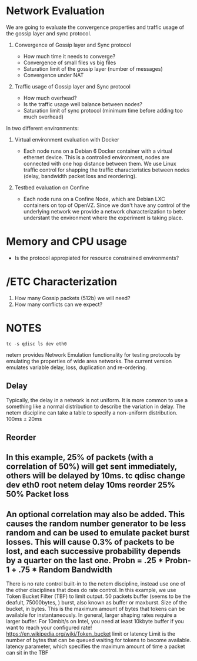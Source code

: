 Network Evaluation
=================
We are going to evaluate the convergence properties and traffic usage of the gossip layer and sync protocol.

1. Convergence of Gossip layer and Sync protocol
    * How much time it needs to converge?
    * Convergence of small files vs big files
    * Saturation limit of the gossip layer (number of messages)
    * Convergence under NAT


2. Traffic usage of Gossip layer and Sync protocol
    * How much overhead?
    * Is the traffic usage well balance between nodes?
    * Saturation limit of sync protocol (minimum time before adding too much overhead)


In two different environments:

1. Virtual environment evaluation with Docker
    * Each node runs on a Debian 6 Docker container with a virtual ethernet device. This is a controlled environment, nodes are connected with one hop distance between them. We use Linux traffic control for shapping the traffic characteristics between nodes (delay, bandwidth packet loss and reordering).

2. Testbed evaluation on Confine
    * Each node runs on a Confine Node, which are Debian LXC containers on top of OpenVZ. Since we don't have any control of the underlying network we provide a network characterization to beter understant the environment where the experiment is taking place.



Memory and CPU usage
====================
* Is the protocol appropiated for resource constrained environments?



/ETC Characterization
=====================
1. How many Gossip packets (512b) we will need?
2. How many conflicts can we expect?




NOTES
=====

    tc -s qdisc ls dev eth0

netem provides Network Emulation functionality for testing protocols by emulating the properties of wide area networks. The current version emulates variable delay, loss, duplication and re-ordering.

Delay
-----
Typically, the delay in a network is not uniform. It is more common to use a something like a normal distribution to describe the variation in delay. The netem discipline can take a table to specify a non-uniform distribution.
100ms ± 20ms

Reorder
-------
In this example, 25% of packets (with a correlation of 50%) will get sent immediately, others will be delayed by 10ms.
 tc qdisc change dev eth0 root netem delay 10ms reorder 25% 50%
Packet loss
-----------
 An optional correlation may also be added. This causes the random number generator to be less random and can be used to emulate packet burst losses.
 This will cause 0.3% of packets to be lost, and each successive probability depends by a quarter on the last one.
 Probn = .25 * Probn-1 + .75 * Random
Bandwidth
--------
 There is no rate control built-in to the netem discipline, instead use one of the other disciplines that does do rate control. In this example, we use Token Bucket Filter (TBF) to limit output.
 50 packets buffer (seems to be the deafult, 75000bytes, )
 burst, also known as buffer or maxburst. Size of the bucket, in bytes. This is the maximum amount of bytes that tokens can be available for instantaneously. In general, larger shaping rates require a larger buffer. For 10mbit/s on Intel, you need at least 10kbyte buffer if you want to reach your configured rate!
 https://en.wikipedia.org/wiki/Token_bucket
 limit or latency Limit is the number of bytes that can be queued waiting for tokens to become available. latency parameter, which specifies the maximum amount of time a packet can sit in the TBF
